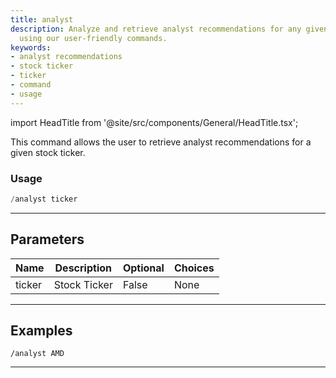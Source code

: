 ```yaml
---
title: analyst
description: Analyze and retrieve analyst recommendations for any given stock ticker
  using our user-friendly commands.
keywords:
- analyst recommendations
- stock ticker
- ticker
- command
- usage
---
```


import HeadTitle from '@site/src/components/General/HeadTitle.tsx';

<HeadTitle title="duediligence: analyst - Telegram Reference | OpenBB Bot Docs" />

This command allows the user to retrieve analyst recommendations for a given stock ticker.

### Usage

```python wordwrap
/analyst ticker
```

---

## Parameters

| Name | Description | Optional | Choices |
| ---- | ----------- | -------- | ------- |
| ticker | Stock Ticker | False | None |


---

## Examples

```
/analyst AMD
```

---
